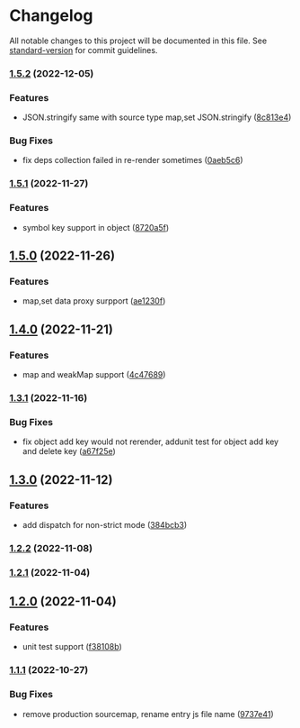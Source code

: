 # Changelog

All notable changes to this project will be documented in this file. See [standard-version](https://github.com/conventional-changelog/standard-version) for commit guidelines.

### [1.5.2](https://github.com/pzxie/wohoox/compare/v1.5.1...v1.5.2) (2022-12-05)


### Features

* JSON.stringify same with source type map,set JSON.stringify ([8c813e4](https://github.com/pzxie/wohoox/commit/8c813e47d77bdd396c37438d4f8c7bd6a343da20))


### Bug Fixes

* fix deps collection failed in re-render sometimes ([0aeb5c6](https://github.com/pzxie/wohoox/commit/0aeb5c6c68bbd5fc3128fc652b9b61f7870cbb44))

### [1.5.1](https://github.com/pzxie/wohoox/compare/v1.5.0...v1.5.1) (2022-11-27)


### Features

* symbol key support in object ([8720a5f](https://github.com/pzxie/wohoox/commit/8720a5f18db86ca4e24e372312150b8e5363c868))

## [1.5.0](https://github.com/pzxie/wohoox/compare/v1.4.0...v1.5.0) (2022-11-26)


### Features

* map,set data proxy surpport ([ae1230f](https://github.com/pzxie/wohoox/commit/ae1230f098b843e21c835051df2fc23f2a193c93))

## [1.4.0](https://github.com/pzxie/wohoox/compare/v1.3.1...v1.4.0) (2022-11-21)


### Features

* map and weakMap support ([4c47689](https://github.com/pzxie/wohoox/commit/4c47689ca1179be8cc517f045e7065e19fbd0555))

### [1.3.1](https://github.com/pzxie/wohoox/compare/v1.3.0...v1.3.1) (2022-11-16)


### Bug Fixes

* fix object add key would not rerender, addunit test for object add key and  delete key ([a67f25e](https://github.com/pzxie/wohoox/commit/a67f25e62260a0b4311aee070687da9c71d98cdd))

## [1.3.0](https://github.com/pzxie/wohoox/compare/v1.2.2...v1.3.0) (2022-11-12)


### Features

* add dispatch for non-strict mode ([384bcb3](https://github.com/pzxie/wohoox/commit/384bcb3628c2593df97420e9c913ca2e979c9ba1))

### [1.2.2](https://github.com/pzxie/wohoox/compare/v1.2.1...v1.2.2) (2022-11-08)

### [1.2.1](https://github.com/pzxie/wohoox/compare/v1.2.0...v1.2.1) (2022-11-04)

## [1.2.0](https://github.com/pzxie/wohoox/compare/v1.1.1...v1.2.0) (2022-11-04)


### Features

* unit test support ([f38108b](https://github.com/pzxie/wohoox/commit/f38108b4420773905566b2af8cd60f7846825db6))

### [1.1.1](https://github.com/pzxie/wohoox/compare/v1.1.0...v1.1.1) (2022-10-27)


### Bug Fixes

* remove production sourcemap, rename entry js file name ([9737e41](https://github.com/pzxie/wohoox/commit/9737e4174996be91684a277e6678152a7a458391))
